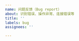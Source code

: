```yaml
---
name: 问题反馈（Bug report）
about: 识别错误、操作异常、连接错误等
title: ''
labels: bug
assignees: ''

---
```


<!-- 请尽可能详细的描述你遇到的问题，并附上本软件目录下的 `asst.log` 日志文件 -->

<!-- ！！！没有日志文件的 bug 反馈我们会直接关掉！！！ -->

<!-- 文件是可以直接拖拽进来的，请尽量附上完整的日志文件（而且自己截取的片段），若文件过大可以压缩一下 -->

<!-- 最好再能说明下使用的模拟器、并附上出错时的游戏和软件的截图（要是没截到就算啦_(:з」∠)_ -->

<!-- Thanks ♪(･ω･)ﾉ -->
